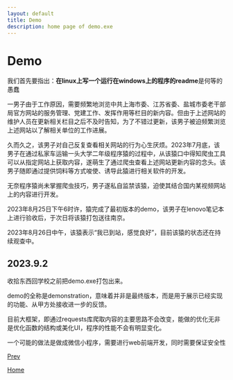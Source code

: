 ```yaml
---
layout: default
title: Demo
description: home page of demo.exe
---
```


# Demo 

我们首先要指出：**在linux上写一个运行在windows上的程序的readme**是何等的愚蠢

一男子由于工作原因，需要频繁地浏览中共上海市委、江苏省委、盐城市委老干部局官方网站的服务管理、党建工作、发挥作用等栏目的新内容。但由于上述网站的维护人员在更新相关栏目之后不及时告知，为了不错过更新，该男子被迫频繁浏览上述网站以了解相关单位的工作进展。

久而久之，该男子对自己反复查看相关网站的行为心生厌烦。2023年7月底，该男子在通过私家车运输一头大学二年级程序猿的过程中，从该猿口中得知爬虫工具可以从指定网站上获取内容，遂萌生了通过爬虫查看上述网站更新内容的念头。该男子随即通过提供饲料等方式唆使、诱导此猿进行相关软件的开发。

无奈程序猿尚未掌握爬虫技巧，男子遂私自监禁该猿，迫使其结合国内某视频网站上的内容进行开发。

2023年8月25日下午6时许，猿完成了最初版本的demo，该男子在lenovo笔记本上进行验收后，于次日将该猿打包送往南京。

2023年8月26日中午，该猿表示“我已到站，感觉良好”，目前该猿的状态还在持续观查中。

## 2023.9.2

收拾东西回学校之前把demo.exe打包出来。

demo的全称是demonstration，意味着并非是最终版本，而是用于展示已经实现的功能、从甲方处接收进一步的反馈。

目前大框架，即通过requests库爬取内容的主要思路不会改变，能做的优化无非是优化函数的结构或美化UI，程序的性能不会有明显变化。

一个可能的做法是做成微信小程序，需要进行web前端开发，同时需要保证安全性

[Prev](./wayback.md)

[Home](../index.md)

